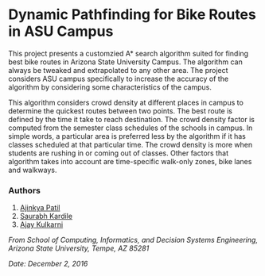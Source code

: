 # Dynamic Pathfinding for Bike Routes in ASU Campus

This project presents a customzied A\* search algorithm suited for finding best bike routes in Arizona State University Campus. The algorithm can always be tweaked and extrapolated to any other area. The project considers ASU campus specifically to increase the accuracy of the algorithm by considering some characteristics of the campus. 

This algorithm considers crowd density at different places in campus to determine the quickest routes between two points. The best route is defined by the time it take to reach destination. The crowd density factor is computed from the semester class schedules of the schools in campus. In simple words, a particular area is preferred less by the algorithm if it has classes scheduled at that particular time. The crowd density is more when students are rushing in or coming out of classes. Other factors that algorithm takes into account are time-specific walk-only zones, bike lanes and walkways.

### Authors
1. [Ajinkya Patil](http://github.com/ajinxpatil)
2. [Saurabh Kardile](http://github.com/skardile)
3. [Ajay Kulkarni](http://github.com/nakapika)

*From School of Computing, Informatics, and Decision Systems Engineering, Arizona State University, Tempe, AZ 85281*

*Date: December 2, 2016*
